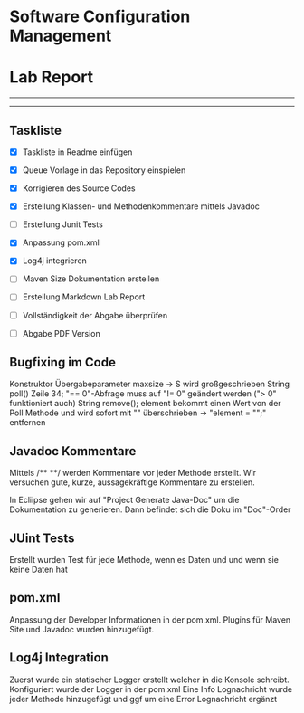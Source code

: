 # Software Configuration Management #

# Lab Report #

--------------------------


-----------------------
## Taskliste ##
- [X] Taskliste in Readme einfügen
- [X] Queue Vorlage in das Repository einspielen
- [X] Korrigieren des Source Codes
- [X] Erstellung Klassen- und Methodenkommentare mittels Javadoc
- [ ] Erstellung Junit Tests
- [X] Anpassung pom.xml
- [X] Log4j integrieren
- [ ] Maven Size Dokumentation erstellen
- [ ] Erstellung Markdown Lab Report
- [ ] Vollständigkeit der Abgabe überprüfen
- [ ] Abgabe PDF Version


## Bugfixing im Code ##

Konstruktor Übergabeparameter maxsize -> S wird großgeschrieben
String poll() Zeile 34; "== 0"-Abfrage muss auf "!= 0" geändert werden ("> 0" funktioniert auch)
String remove(); element bekommt einen Wert von der Poll Methode und wird sofort mit "" überschrieben -> "element = "";" entfernen

## Javadoc Kommentare ##
Mittels /** **/ werden Kommentare vor jeder Methode erstellt.
Wir versuchen gute, kurze, aussagekräftige Kommentare zu erstellen.

In Ecliipse gehen wir auf "Project Generate Java-Doc" um die Dokumentation zu generieren.
Dann befindet sich die Doku im "Doc"-Order


## JUint Tests ##
Erstellt wurden Test für jede Methode, wenn es Daten und und wenn sie keine Daten hat

## pom.xml ##
Anpassung der Developer Informationen in der pom.xml. 
Plugins für Maven Site und Javadoc wurden hinzugefügt.

## Log4j Integration ##
Zuerst wurde ein statischer Logger erstellt welcher in die Konsole schreibt. 
Konfiguriert wurde der Logger in der pom.xml
Eine Info Lognachricht wurde jeder Methode hinzugefügt und ggf um eine Error Lognachricht ergänzt

